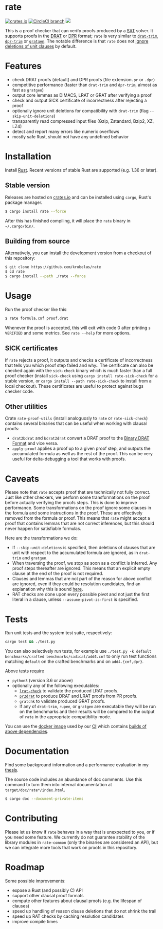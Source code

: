 # rate

[![crates.io](https://img.shields.io/crates/v/rate.svg)](https://crates.io/crates/rate)
[![CircleCI branch](https://img.shields.io/circleci/project/github/krobelus/rate/master.svg)](https://circleci.com/gh/krobelus/rate/tree/master)
![](https://img.shields.io/crates/l/rate.svg)

This is a proof checker that can verify proofs produced by a
[SAT](https://en.wikipedia.org/wiki/Boolean_satisfiability_problem)
solver.  It supports proofs in the
[DRAT](http://www.cs.cmu.edu/~mheule/publications/drat-trim.pdf)
or [DPR](http://www.cs.cmu.edu/~mheule/publications/spr.pdf)
format; `rate` is very similar to
[`drat-trim`](https://github.com/marijnheule/drat-trim),
[`dpr-trim`](https://www.cs.utexas.edu/~marijn/pr/) or
[`gratgen`](http://www21.in.tum.de/~lammich/grat/). The notable
difference is that `rate` does not [ignore deletions of unit
clauses](https://github.com/marijnheule/drat-trim#clause-deletion-details)
by default.

# Features
- check DRAT proofs (default) and DPR proofs (file extension`.pr` or `.dpr`)
- competitive performance (faster than `drat-trim` and `dpr-trim`, almost as
  fast as `gratgen`)
- output core lemmas as DIMACS, LRAT or GRAT after verifying a proof
- check and output SICK certificate of incorrectness after rejecting a proof
- optionally ignore unit deletions for compatibility with `drat-trim`
  (flag `--skip-unit-deletions`)
- transparently read compressed input files (Gzip, Zstandard, Bzip2, XZ, LZ4)
- detect and report many errors like numeric overflows
- mostly safe Rust, should not have any undefined behavior

# Installation

Install [Rust](https://www.rust-lang.org/en-US/install.html).  Recent versions
of stable Rust are supported (e.g. 1.36 or later).

## Stable version

Releases are hosted on [crates.io](https://crates.io/) and can be
installed using `cargo`, Rust's package manager.

```sh
$ cargo install rate --force
```

After this has finished compiling, it will place the `rate` binary in
`~/.cargo/bin/`.

## Building from source

Alternatively, you can install the development version from a checkout of this
repository:

```sh
$ git clone https://github.com/krobelus/rate
$ cd rate
$ cargo install --path ./rate --force
```

# Usage

Run the proof checker like this:
```sh
$ rate formula.cnf proof.drat
```

Whenever the proof is accepted, this will exit with code 0 after printing
`s VERIFIED` and some metrics. See `rate --help` for more options.

## SICK certificates

If `rate` rejects a proof, it outputs and checks a certificate
of incorrectness that tells you which proof step failed and why..
The certificate can also be checked again with the `sick-check` binary
which is much faster than a full proof checker (install `sick-check`
using `cargo install rate-sick-check` for a stable version, or `cargo
install --path rate-sick-check` to install from a local checkout). These
certificates are useful to protect against bugs checker code.

## Other utilities

Crate `rate-proof-utils` (install analoguosly to `rate` or
`rate-sick-check`) contains several binaries that can be useful when
working with clausal proofs:

- `drat2bdrat` and `bdrat2drat` convert a DRAT proof to the [Binary DRAT Format]
  and vice versa.
- `apply-proof` applies a proof up to a given proof step, and outputs the
  accumulated formula as well as the rest of the proof. This can be very
  useful for delta-debugging a tool that works with proofs.

[Binary DRAT Format]: <https://github.com/marijnheule/drat-trim#binary-drat-format>

# Caveats

Please note that `rate` accepts proof that are technically not fully correct.
Just like other checkers, we perform some transformations on the proof before
actually verifying the proofs steps.  This is done to improve performance.
Some transformations on the proof ignore some clauses in the formula and some
instructions in the proof. These are effectively removed from the formula
or proof.  This means that `rate` might accept a proof that contains lemmas
that are not correct inferences, but this should never happen for satisfiable
formulas.

Here are the transformations we do:
- If `--skip-unit-deletions` is specified, then deletions of clauses that
  are unit with respect to the accumulated formula are ignored, as in
  `drat-trim` and `gratgen`.
- When traversing the proof, we stop as soon as a conflict is inferred.
  Any proof steps thereafter are ignored.  This means that an explicit empty
  clause at the end of the proof is not required.
- Clauses and lemmas that are not part of the reason for above conflict
  are ignored, even if they could be resolution candidates, find an explanation
  why this is sound [here].
- RAT checks are done upon every possible pivot and not just the first literal
  in a clause, unless `--assume-pivot-is-first` is specified.

[here]: <http://www21.in.tum.de/~lammich/grat/gratgen-doc/Unmarked_RAT_Candidates.html>

# Tests

Run unit tests and the system test suite, respectively:

```sh
cargo test && ./test.py
```

You can also selectively run tests, for example use `./test.py -k default
benchmarks/crafted benchmarks/sadical/add4.cnf` to only run test functions
matching `default` on the crafted benchmarks and on `add4.{cnf,dpr}`.

Above tests require
- `python3` (version 3.6 or above)
- optionally any of the following executables:
  - [`lrat-check`](https://github.com/acl2/acl2/tree/master/books/projects/sat/lrat)
    to validate the produced LRAT proofs.
  - [`pr2drat`](https://github.com/marijnheule/pr2drat) to produce
    DRAT and LRAT proofs from PR proofs.
  - `gratchk` to validate produced GRAT proofs.
  - If any of `drat-trim`, `rupee`, or `gratgen` are executable they will be
    run on the benchmarks and their results will be compared to the output of
    `rate` in the appropriate compatibility mode.

You can use the [docker
image](https://cloud.docker.com/repository/docker/krobelus/rate-test-environment)
used by our [CI](.circleci/config.yml) which contains [builds of above
dependencies](scripts/test-environment/).

# Documentation

Find some background information and a performance evaluation in my [thesis].

[thesis]: <https://github.com/krobelus/rate-experiments/blob/master/thesis.pdf>

The source code includes an abundance of doc comments. Use this command to
turn them into internal documentation at `target/doc/rate*/index.html`.
```sh
$ cargo doc --document-private-items
```

# Contributing

Please let us know if `rate` behaves in a way that is unexpected to you,
or if you need some feature.  We currently do not guarantee stability of the
library modules in `rate-common` (only the binaries are considered an API),
but we can integrate more tools that work on proofs in this repository.

# Roadmap

Some possible improvements:

- expose a Rust (and possibly C) API
- support other clausal proof formats
- compute other features about clausal proofs (e.g. the lifespan of clauses)
- speed up handling of reason clause deletions that do not shrink the trail
- speed up RAT checks by caching resolution candidates
- improve compile times
